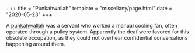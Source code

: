 +++
title = "Punkahwallah"
template = "miscellany/page.html"
date = "2020-05-23"
+++

A [punkahwallah](https://en.wikipedia.org/wiki/Punkah_wallah) was a servant who worked a manual cooling fan, often operated through a pulley system. Apparently the deaf were favored for this obsolete occupation, as they could not overhear confidential conversations happening around them.
